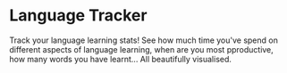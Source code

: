# Language Tracker

Track your language learning stats! See how much time you've spend on different aspects of language learning, when are you most pproductive, how many words you have learnt... All beautifully visualised.

